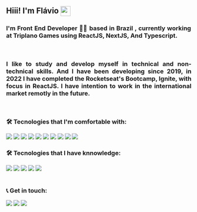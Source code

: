 ## Hiii! I'm Flávio <img align="top" src="https://user-images.githubusercontent.com/49988118/149844758-2e69df39-cc50-48d6-8b69-4506a540a796.gif" width="27" />


<h3 align="justify">I'm Front End Developer 👨‍💻 based in Brazil , currently working at Triplano Games using ReactJS, NextJS, And Typescript.</h3>

<br/>
	
<h3 align="justify">
	I like to study and develop myself in technical and non-technical skills. And I have been developing since 2019, in 2022 I have completed the Rocketseat's Bootcamp, Ignite, with focus in ReactJS. I have intention to work in the international market remotly in the future.
</h3>



<br/>

### 🛠 Tecnologies that I'm comfortable with:
<div align="justify">
	<img src="https://img.shields.io/badge/React-20232A?style=for-the-badge&logo=react&logoColor=61DAFB"/>
	<img src="https://img.shields.io/badge/TypeScript-007ACC?style=for-the-badge&logo=typescript&logoColor=white"/>
	<img src="https://img.shields.io/badge/NextJS-000?style=for-the-badge&logo=next-js&logoColor=61DAFB"/>
	<img src="https://img.shields.io/badge/JavaScript-323330?style=for-the-badge&logo=javascript&logoColor=F7DF1E"/>
	<img src="https://img.shields.io/badge/HTML5-E34F26?style=for-the-badge&logo=html5&logoColor=white"/>
	<img src="https://img.shields.io/badge/CSS3-1572B6?style=for-the-badge&logo=css3&logoColor=white"/>
	<img src="https://img.shields.io/badge/styled--components-DB7093?style=for-the-badge&logo=styled-components&logoColor=white"/>
	<img src="https://img.shields.io/badge/chakra--ui-34c6bb?style=for-the-badge&logo=chakra-ui&logoColor=white"/>
	<img src="https://img.shields.io/badge/react--query-ff4154?style=for-the-badge&logo=react-query&logoColor=ffffff"/>
	<img src="https://img.shields.io/badge/Vercel-000000?style=for-the-badge&logo=Vercel&logoColor=white"/>
</div>

### 🛠 Tecnologies that I have knnowledge:
<div align="justify">
	<img src="https://img.shields.io/badge/React_Native-20232A?style=for-the-badge&logo=react&logoColor=61DAFB"/>
	<img src="https://img.shields.io/badge/AdonisJS-5A45FF?style=for-the-badge&logo=adonisjs&logoColor=white"/>
	<img src="https://img.shields.io/badge/Heroku-430098?style=for-the-badge&logo=Heroku&logoColor=white"/>
	<img src="https://img.shields.io/badge/Linux-784DA5?style=for-the-badge&logo=Linux&logoColor=white"/>
	<img src="https://img.shields.io/badge/Jest-C21325?style=for-the-badge&logo=Jest&logoColor=white"/>
</div>

<br/>


<!-- <div>
	<a href="https://github.com/flvSantos15">
	<img height="180em" src="https://github-readme-stats.vercel.app/api?username=flvSantos15&show_icons=true&theme=tokyonight&include_all_commits=true&count_private=true"/>
	<img height="180em" src="https://github-readme-stats.vercel.app/api/top-langs/?username=flvSantos15&layout=compact&langs_count=7&theme=tokyonight"/>
</div> -->

<div>
	<h3> 📞 Get in touch:</h3>
</div>
 
<div> 
 	<a href="https://instagram.com/flvSantos15" target="_blank"><img src="https://img.shields.io/badge/-Instagram-%23E4405F?style=for-the-badge&logo=instagram&logoColor=white" target="_blank"></a>
 	<a href = "mailto:contatoflvSantos300@gmail.com"><img src="https://img.shields.io/badge/-Gmail-%23333?style=for-the-badge&logo=gmail&logoColor=white" target="_blank"></a>
 	<a href="https://www.linkedin.com/in/flvSantos15/" target="_blank"><img src="https://img.shields.io/badge/-LinkedIn-%230077B5?style=for-the-badge&logo=linkedin&logoColor=white" target="_blank"></a> 
</div>
